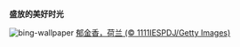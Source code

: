 
**盛放的美好时光**

![bing-wallpaper](https://www.bing.com/th?id=OHR.TulipsWindmill_ZH-CN0665142956_1920x1080.jpg)
[郁金香，荷兰 (© 1111IESPDJ/Getty Images)](https://www.bing.com/search?q=%E9%83%81%E9%87%91%E9%A6%99&amp;form=hpcapt&amp;mkt=zh-cn)
  